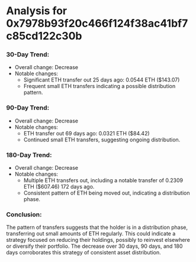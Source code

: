 # Analysis for 0x7978b93f20c466f124f38ac41bf7c85cd122c30b

### 30-Day Trend:
- Overall change: Decrease
- Notable changes:
  - Significant ETH transfer out 25 days ago: 0.0544 ETH ($143.07)
  - Frequent small ETH transfers indicating a possible distribution pattern.

### 90-Day Trend:
- Overall change: Decrease
- Notable changes:
  - ETH transfer out 69 days ago: 0.0321 ETH ($84.42)
  - Continued small ETH transfers, suggesting ongoing distribution.

### 180-Day Trend:
- Overall change: Decrease
- Notable changes:
  - Multiple ETH transfers out, including a notable transfer of 0.2309 ETH ($607.46) 172 days ago.
  - Consistent pattern of ETH being moved out, indicating a distribution phase.

### Conclusion:
The pattern of transfers suggests that the holder is in a distribution phase, transferring out small amounts of ETH regularly. This could indicate a strategy focused on reducing their holdings, possibly to reinvest elsewhere or diversify their portfolio. The decrease over 30 days, 90 days, and 180 days corroborates this strategy of consistent asset distribution.